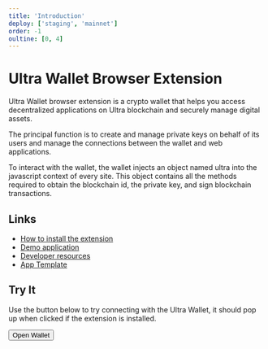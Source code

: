 ```yaml
---
title: 'Introduction'
deploy: ['staging', 'mainnet']
order: -1
oultine: [0, 4]
---
```


# Ultra Wallet Browser Extension

Ultra Wallet browser extension is a crypto wallet that helps you access decentralized applications on Ultra blockchain and securely manage digital assets.

The principal function is to create and manage private keys on behalf of its users and manage the connections between the wallet and web applications. 

To interact with the wallet, the wallet injects an object named ultra into the javascript context of every site. This object contains all the methods required to obtain the blockchain id, the private key, and sign blockchain transactions.

## Links

- [How to install the extension](./installing-extension.md)
- [Demo application](https://stackblitz.com/edit/ultra-wallet-test)
- [Developer resources](./developer-resources.md)
- [App Template](https://github.com/Stuyk/ultra-wallet-app-template)

## Try It

Use the button below to try connecting with the Ultra Wallet, it should pop up when clicked if the extension is installed.

<ClientOnly>
    <Button @onClick="openWallet" align="left">Open Wallet</Button>
</ClientOnly>

<script lang="ts" setup>
import { ref } from 'vue';

let isOpening = ref<bool>(false);

async function openWallet() {
    if (isOpening.value) {
        return;
    }

    isOpening.value = true;

    if (window && window.ultra) {
        await window.ultra.connect();
        alert('Wallet Connected!')
    } else {
        alert('Wallet Unavailable')
    }

    isOpening.value = false;
}
</script>